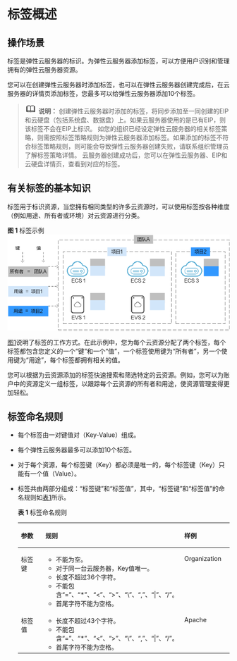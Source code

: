 # 标签概述<a name="ecs_03_0902"></a>

## 操作场景<a name="section1577285115210"></a>

标签是弹性云服务器的标识。为弹性云服务器添加标签，可以方便用户识别和管理拥有的弹性云服务器资源。

您可以在创建弹性云服务器时添加标签，也可以在弹性云服务器创建完成后，在云服务器的详情页添加标签，您最多可以给弹性云服务器添加10个标签。

>![](public_sys-resources/icon-note.gif) **说明：** 
>创建弹性云服务器时添加的标签，将同步添加至一同创建的EIP和云硬盘（包括系统盘、数据盘）上。如果云服务器使用的是已有EIP，则该标签不会在EIP上标识。
>如您的组织已经设定弹性云服务器的相关标签策略，则需按照标签策略规则为弹性云服务器添加标签。如果添加的标签不符合标签策略规则，则可能会导致弹性云服务器创建失败，请联系组织管理员了解标签策略详情。
>云服务器创建成功后，您可以在弹性云服务器、EIP和云硬盘详情页，查看到对应的标签。

## 有关标签的基本知识<a name="section1855512613159"></a>

标签用于标识资源，当您拥有相同类型的许多云资源时，可以使用标签按各种维度（例如用途、所有者或环境）对云资源进行分类。

**图 1**  标签示例<a name="zh-cn_topic_0157874334_fig81911042564"></a>  
![](figures/标签示例.png "标签示例")

[图1](#zh-cn_topic_0157874334_fig81911042564)说明了标签的工作方式。在此示例中，您为每个云资源分配了两个标签，每个标签都包含您定义的一个“键”和一个“值”，一个标签使用键为“所有者”，另一个使用键为“用途”，每个标签都拥有相关的值。

您可以根据为云资源添加的标签快速搜索和筛选特定的云资源。例如，您可以为账户中的资源定义一组标签，以跟踪每个云资源的所有者和用途，使资源管理变得更加轻松。

## 标签命名规则<a name="section992912468317"></a>

-   每个标签由一对键值对（Key-Value）组成。
-   每个弹性云服务器最多可以添加10个标签。
-   对于每个资源，每个标签键（Key）都必须是唯一的，每个标签键（Key）只能有一个值（Value）。
-   标签共由两部分组成：“标签键”和“标签值”，其中，“标签键”和“标签值”的命名规则如[表1](#table197401426182516)所示。

    **表 1**  标签命名规则

    <a name="table197401426182516"></a>
    <table><thead align="left"><tr id="row374112610252"><th class="cellrowborder" valign="top" width="18.54%" id="mcps1.2.4.1.1"><p id="p674122692511"><a name="p674122692511"></a><a name="p674122692511"></a>参数</p>
    </th>
    <th class="cellrowborder" valign="top" width="55.65%" id="mcps1.2.4.1.2"><p id="p47412026172519"><a name="p47412026172519"></a><a name="p47412026172519"></a>规则</p>
    </th>
    <th class="cellrowborder" valign="top" width="25.81%" id="mcps1.2.4.1.3"><p id="p074152682511"><a name="p074152682511"></a><a name="p074152682511"></a>样例</p>
    </th>
    </tr>
    </thead>
    <tbody><tr id="row77477265250"><td class="cellrowborder" valign="top" width="18.54%" headers="mcps1.2.4.1.1 "><p id="p37471326142512"><a name="p37471326142512"></a><a name="p37471326142512"></a>标签键</p>
    </td>
    <td class="cellrowborder" valign="top" width="55.65%" headers="mcps1.2.4.1.2 "><a name="ul207505264257"></a><a name="ul207505264257"></a><ul id="ul207505264257"><li>不能为空。</li><li>对于同一台云服务器，Key值唯一。</li><li>长度不超过36个字符。</li><li>不能包含“=”、“*”、“&lt;”、“&gt;”、“\”、“,”、“|”、“/”。</li><li>首尾字符不能为空格。</li></ul>
    </td>
    <td class="cellrowborder" valign="top" width="25.81%" headers="mcps1.2.4.1.3 "><p id="p157536266259"><a name="p157536266259"></a><a name="p157536266259"></a>Organization</p>
    </td>
    </tr>
    <tr id="row4754926182519"><td class="cellrowborder" valign="top" width="18.54%" headers="mcps1.2.4.1.1 "><p id="p37542260253"><a name="p37542260253"></a><a name="p37542260253"></a>标签值</p>
    </td>
    <td class="cellrowborder" valign="top" width="55.65%" headers="mcps1.2.4.1.2 "><a name="ul107561326102518"></a><a name="ul107561326102518"></a><ul id="ul107561326102518"><li>长度不超过43个字符。</li><li>不能包含“=”、“*”、“&lt;”、“&gt;”、“\”、“,”、“|”、“/”。</li><li>首尾字符不能为空格。</li></ul>
    </td>
    <td class="cellrowborder" valign="top" width="25.81%" headers="mcps1.2.4.1.3 "><p id="p47581826192520"><a name="p47581826192520"></a><a name="p47581826192520"></a>Apache</p>
    </td>
    </tr>
    </tbody>
    </table>

